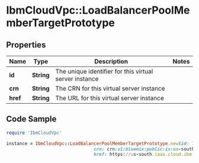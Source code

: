 # IbmCloudVpc::LoadBalancerPoolMemberTargetPrototype

## Properties

Name | Type | Description | Notes
------------ | ------------- | ------------- | -------------
**id** | **String** | The unique identifier for this virtual server instance | 
**crn** | **String** | The CRN for this virtual server instance | 
**href** | **String** | The URL for this virtual server instance | 

## Code Sample

```ruby
require 'IbmCloudVpc'

instance = IbmCloudVpc::LoadBalancerPoolMemberTargetPrototype.new(id: 1e09281b-f177-46fb-baf1-bc152b2e391a,
                                 crn: crn:v1:bluemix:public:is:us-south-1:a/123456::instance:1e09281b-f177-46fb-baf1-bc152b2e391a,
                                 href: https://us-south.iaas.cloud.ibm.com/v1/instances/1e09281b-f177-46fb-baf1-bc152b2e391a)
```



